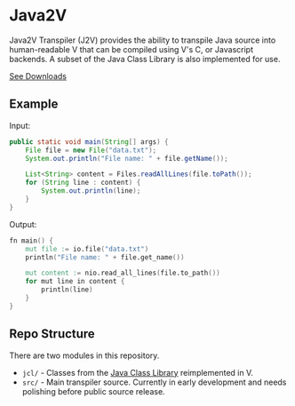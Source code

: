 # Java2V
Java2V Transpiler (J2V) provides the ability to transpile Java source into human-readable V that can be compiled using V's C, or Javascript backends.
A subset of the Java Class Library is also implemented for use.

[See Downloads](https://github.com/IsaiahPatton/java2v/releases)

## Example

Input:
```java
public static void main(String[] args) {
	File file = new File("data.txt");
	System.out.println("File name: " + file.getName());

	List<String> content = Files.readAllLines(file.toPath());
  	for (String line : content) {
		System.out.println(line);
  	}
}
```

Output:
```v
fn main() {
	mut file := io.file("data.txt")
	println("File name: " + file.get_name())

	mut content := nio.read_all_lines(file.to_path())
	for mut line in content {
		println(line)
	}
}
```

## Repo Structure

There are two modules in this repository.

- ``jcl/`` - Classes from the [Java Class Library](https://docs.oracle.com/javase/8/docs/api/) reimplemented in V.
- ``src/`` - Main transpiler source. Currently in early development and needs polishing before public source release.
